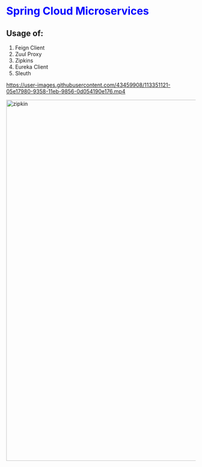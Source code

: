 
<h1 style="color:blue;">Spring Cloud Microservices</h1>

<h2>Usage of:</h2>
<ol>
  <li>Feign Client</li>
  <li>Zuul Proxy</li>
  <li>Zipkins</li>
  <li>Eureka Client</li>
  <li>Sleuth</li>
  </ol>





https://user-images.githubusercontent.com/43459908/113351121-05e17980-9358-11eb-9856-0d054190e176.mp4





<img width="960" alt="zipkin" src="https://user-images.githubusercontent.com/43459908/113348929-e3019600-9354-11eb-8d94-6c08530ccd2e.PNG">

